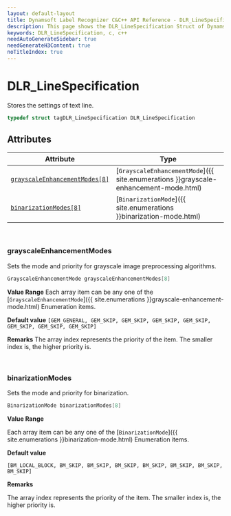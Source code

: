 ```yaml
---
layout: default-layout
title: Dynamsoft Label Recognizer C&C++ API Reference - DLR_LineSpecification Struct
description: This page shows the DLR_LineSpecification Struct of Dynamsoft Label Recognizer for C&C++ SDK.
keywords: DLR_LineSpecification, c, c++
needAutoGenerateSidebar: true
needGenerateH3Content: true
noTitleIndex: true
---
```



# DLR_LineSpecification
Stores the settings of text line. 

```cpp
typedef struct tagDLR_LineSpecification DLR_LineSpecification
``` 

## Attributes
  
| Attribute | Type |
|---------- | ---- |
| [`grayscaleEnhancementModes[8]`](#grayscaleenhancementmodes) | [`GrayscaleEnhancementMode`]({{ site.enumerations }}grayscale-enhancement-mode.html) | 
| [`binarizationModes[8]`](#binarizationmodes) | [`BinarizationMode`]({{ site.enumerations }}binarization-mode.html) |


&nbsp;

### grayscaleEnhancementModes
Sets the mode and priority for grayscale image preprocessing algorithms.

```cpp
GrayscaleEnhancementMode grayscaleEnhancementModes[8]
```

**Value Range**
   Each array item can be any one of the [`GrayscaleEnhancementMode`]({{ site.enumerations }}grayscale-enhancement-mode.html) Enumeration items.  
 
**Default value**
   `[GEM_GENERAL, GEM_SKIP, GEM_SKIP, GEM_SKIP, GEM_SKIP, GEM_SKIP, GEM_SKIP, GEM_SKIP]`  
 
**Remarks**
   The array index represents the priority of the item. The smaller index is, the higher priority is.



&nbsp;

### binarizationModes
Sets the mode and priority for binarization.

```cpp
BinarizationMode binarizationModes[8]
```

**Value Range**

Each array item can be any one of the [`BinarizationMode`]({{ site.enumerations }}binarization-mode.html) Enumeration items.

**Default value**

`[BM_LOCAL_BLOCK, BM_SKIP, BM_SKIP, BM_SKIP, BM_SKIP, BM_SKIP, BM_SKIP, BM_SKIP]`

**Remarks**

The array index represents the priority of the item. The smaller index is, the higher priority is.